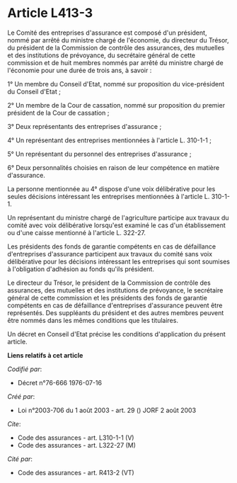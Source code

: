 # Article L413-3

Le Comité des entreprises d'assurance est composé d'un président, nommé par arrêté du ministre chargé de l'économie, du
directeur du Trésor, du président de la Commission de contrôle des assurances, des mutuelles et des institutions de
prévoyance, du secrétaire général de cette commission et de huit membres nommés par arrêté du ministre chargé de l'économie
pour une durée de trois ans, à savoir :

1° Un membre du Conseil d'Etat, nommé sur proposition du vice-président du Conseil d'Etat ;

2° Un membre de la Cour de cassation, nommé sur proposition du premier président de la Cour de cassation ;

3° Deux représentants des entreprises d'assurance ;

4° Un représentant des entreprises mentionnées à l'article L. 310-1-1 ;

5° Un représentant du personnel des entreprises d'assurance ;

6° Deux personnalités choisies en raison de leur compétence en matière d'assurance.

La personne mentionnée au 4° dispose d'une voix délibérative pour les seules décisions intéressant les entreprises
mentionnées à l'article L. 310-1-1.

Un représentant du ministre chargé de l'agriculture participe aux travaux du comité avec voix délibérative lorsqu'est examiné
le cas d'un établissement ou d'une caisse mentionné à l'article L. 322-27.

Les présidents des fonds de garantie compétents en cas de défaillance d'entreprises d'assurance participent aux travaux du
comité sans voix délibérative pour les décisions intéressant les entreprises qui sont soumises à l'obligation d'adhésion au
fonds qu'ils président.

Le directeur du Trésor, le président de la Commission de contrôle des assurances, des mutuelles et des institutions de
prévoyance, le secrétaire général de cette commission et les présidents des fonds de garantie compétents en cas de
défaillance d'entreprises d'assurance peuvent être représentés. Des suppléants du président et des autres membres peuvent
être nommés dans les mêmes conditions que les titulaires.

Un décret en Conseil d'Etat précise les conditions d'application du présent article.

**Liens relatifs à cet article**

_Codifié par_:

  - Décret n°76-666 1976-07-16

_Créé par_:

  - Loi n°2003-706 du 1 août 2003 - art. 29 () JORF 2 août 2003

_Cite_:

  - Code des assurances - art. L310-1-1 (V)
  - Code des assurances - art. L322-27 (M)

_Cité par_:

  - Code des assurances - art. R413-2 (VT)
